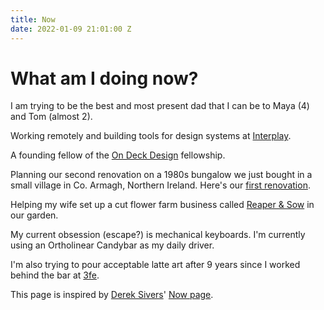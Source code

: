 ```yaml
---
title: Now
date: 2022-01-09 21:01:00 Z
---
```


# What am I doing now?

I am trying to be the best and most present dad that I can be to Maya (4) and Tom (almost 2).

Working remotely and building tools for design systems at [Interplay](http://interplayapp.com).

A founding fellow of the [On Deck Design](https://www.beondeck.com/design) fellowship.

Planning our second renovation on a 1980s bungalow we just bought in a small village in Co. Armagh, Northern Ireland. Here's our [first renovation](https://www.instagram.com/guinearow/).

Helping my wife set up a cut flower farm business called [Reaper & Sow](https://www.instagram.com/reaperandsow/) in our garden.

My current obsession (escape?) is mechanical keyboards. I'm currently using an Ortholinear Candybar as my daily driver.

I'm also trying to pour acceptable latte art after 9 years since I worked behind the bar at [3fe](http://3fe.com).


This page is inspired by [Derek Sivers](https://sive.rs)' [Now page](https://nownownow.com).